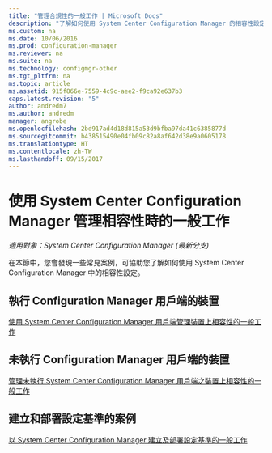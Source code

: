 ```yaml
---
title: "管理合規性的一般工作 | Microsoft Docs"
description: "了解如何使用 System Center Configuration Manager 的相容性設定。"
ms.custom: na
ms.date: 10/06/2016
ms.prod: configuration-manager
ms.reviewer: na
ms.suite: na
ms.technology: configmgr-other
ms.tgt_pltfrm: na
ms.topic: article
ms.assetid: 915f866e-7559-4c9c-aee2-f9ca92e637b3
caps.latest.revision: "5"
author: andredm7
ms.author: andredm
manager: angrobe
ms.openlocfilehash: 2bd917ad4d18d815a53d9bfba97da41c6385877d
ms.sourcegitcommit: b438515490e04fb09c82a8af642d38e9a0605178
ms.translationtype: HT
ms.contentlocale: zh-TW
ms.lasthandoff: 09/15/2017
---
```

# <a name="common-tasks-for-managing-compliance-with-system-center-configuration-manager"></a>使用 System Center Configuration Manager 管理相容性時的一般工作

*適用對象：System Center Configuration Manager (最新分支)*

在本節中，您會發現一些常見案例，可協助您了解如何使用 System Center Configuration Manager 中的相容性設定。  

## <a name="for-devices-that-run-the-configuration-manager-client"></a>執行 Configuration Manager 用戶端的裝置  
 [使用 System Center Configuration Manager 用戶端管理裝置上相容性的一般工作](../../compliance/plan-design/common-tasks-for-managing-compliance-on-devices-with-the-client.md)  

## <a name="for-devices-that-do-not-run-the-configuration-manager-client"></a>未執行 Configuration Manager 用戶端的裝置  
 [管理未執行 System Center Configuration Manager 用戶端之裝置上相容性的一般工作](../../compliance/plan-design/common-tasks-for-managing-compliance-on-devices-not-running-the-client.md)  

## <a name="scenarios-for-creating-and-deploying-configuration-baselines"></a>建立和部署設定基準的案例  
 [以 System Center Configuration Manager 建立及部署設定基準的一般工作](../../compliance/plan-design/common-tasks-for-creating-and-deploying-configuration-baselines.md)  
